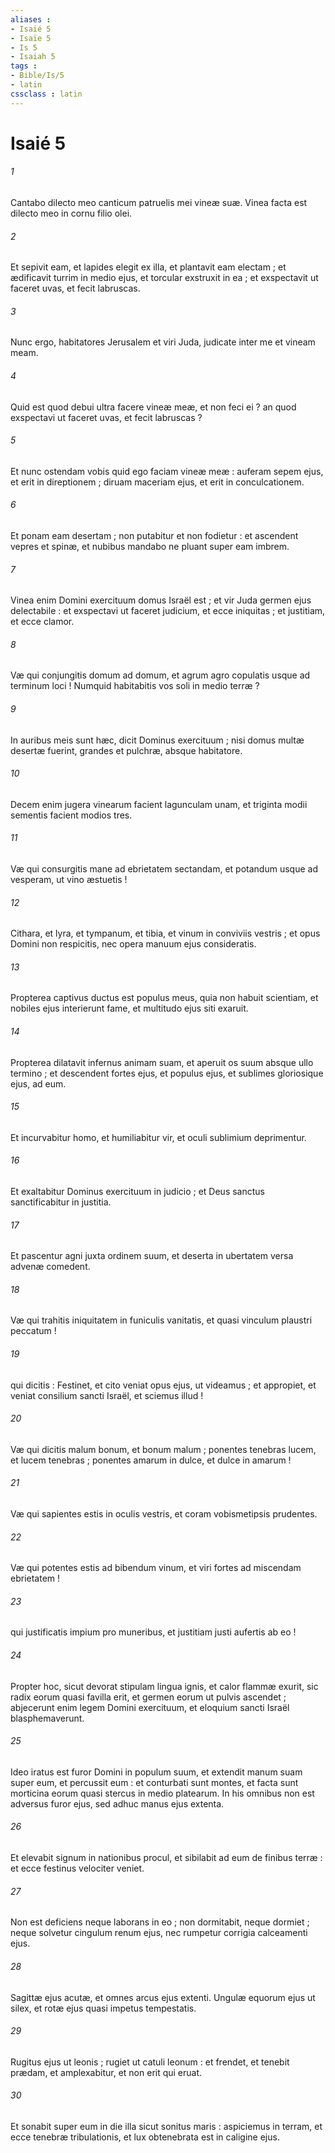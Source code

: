 ```yaml
---
aliases : 
- Isaié 5
- Isaïe 5
- Is 5
- Isaiah 5
tags : 
- Bible/Is/5
- latin
cssclass : latin
---
```


# Isaié 5

###### 1
Cantabo dilecto meo canticum patruelis mei vineæ suæ. Vinea facta est dilecto meo in cornu filio olei.
###### 2
Et sepivit eam, et lapides elegit ex illa, et plantavit eam electam ; et ædificavit turrim in medio ejus, et torcular exstruxit in ea ; et exspectavit ut faceret uvas, et fecit labruscas.
###### 3
Nunc ergo, habitatores Jerusalem et viri Juda, judicate inter me et vineam meam.
###### 4
Quid est quod debui ultra facere vineæ meæ, et non feci ei ? an quod exspectavi ut faceret uvas, et fecit labruscas ?
###### 5
Et nunc ostendam vobis quid ego faciam vineæ meæ : auferam sepem ejus, et erit in direptionem ; diruam maceriam ejus, et erit in conculcationem.
###### 6
Et ponam eam desertam ; non putabitur et non fodietur : et ascendent vepres et spinæ, et nubibus mandabo ne pluant super eam imbrem.
###### 7
Vinea enim Domini exercituum domus Israël est ; et vir Juda germen ejus delectabile : et exspectavi ut faceret judicium, et ecce iniquitas ; et justitiam, et ecce clamor.
###### 8
Væ qui conjungitis domum ad domum, et agrum agro copulatis usque ad terminum loci ! Numquid habitabitis vos soli in medio terræ ?
###### 9
In auribus meis sunt hæc, dicit Dominus exercituum ; nisi domus multæ desertæ fuerint, grandes et pulchræ, absque habitatore.
###### 10
Decem enim jugera vinearum facient lagunculam unam, et triginta modii sementis facient modios tres.
###### 11
Væ qui consurgitis mane ad ebrietatem sectandam, et potandum usque ad vesperam, ut vino æstuetis !
###### 12
Cithara, et lyra, et tympanum, et tibia, et vinum in conviviis vestris ; et opus Domini non respicitis, nec opera manuum ejus consideratis.
###### 13
Propterea captivus ductus est populus meus, quia non habuit scientiam, et nobiles ejus interierunt fame, et multitudo ejus siti exaruit.
###### 14
Propterea dilatavit infernus animam suam, et aperuit os suum absque ullo termino ; et descendent fortes ejus, et populus ejus, et sublimes gloriosique ejus, ad eum.
###### 15
Et incurvabitur homo, et humiliabitur vir, et oculi sublimium deprimentur.
###### 16
Et exaltabitur Dominus exercituum in judicio ; et Deus sanctus sanctificabitur in justitia.
###### 17
Et pascentur agni juxta ordinem suum, et deserta in ubertatem versa advenæ comedent.
###### 18
Væ qui trahitis iniquitatem in funiculis vanitatis, et quasi vinculum plaustri peccatum !
###### 19
qui dicitis : Festinet, et cito veniat opus ejus, ut videamus ; et appropiet, et veniat consilium sancti Israël, et sciemus illud !
###### 20
Væ qui dicitis malum bonum, et bonum malum ; ponentes tenebras lucem, et lucem tenebras ; ponentes amarum in dulce, et dulce in amarum !
###### 21
Væ qui sapientes estis in oculis vestris, et coram vobismetipsis prudentes.
###### 22
Væ qui potentes estis ad bibendum vinum, et viri fortes ad miscendam ebrietatem !
###### 23
qui justificatis impium pro muneribus, et justitiam justi aufertis ab eo !
###### 24
Propter hoc, sicut devorat stipulam lingua ignis, et calor flammæ exurit, sic radix eorum quasi favilla erit, et germen eorum ut pulvis ascendet ; abjecerunt enim legem Domini exercituum, et eloquium sancti Israël blasphemaverunt.
###### 25
Ideo iratus est furor Domini in populum suum, et extendit manum suam super eum, et percussit eum : et conturbati sunt montes, et facta sunt morticina eorum quasi stercus in medio platearum. In his omnibus non est adversus furor ejus, sed adhuc manus ejus extenta.
###### 26
Et elevabit signum in nationibus procul, et sibilabit ad eum de finibus terræ : et ecce festinus velociter veniet.
###### 27
Non est deficiens neque laborans in eo ; non dormitabit, neque dormiet ; neque solvetur cingulum renum ejus, nec rumpetur corrigia calceamenti ejus.
###### 28
Sagittæ ejus acutæ, et omnes arcus ejus extenti. Ungulæ equorum ejus ut silex, et rotæ ejus quasi impetus tempestatis.
###### 29
Rugitus ejus ut leonis ; rugiet ut catuli leonum : et frendet, et tenebit prædam, et amplexabitur, et non erit qui eruat.
###### 30
Et sonabit super eum in die illa sicut sonitus maris : aspiciemus in terram, et ecce tenebræ tribulationis, et lux obtenebrata est in caligine ejus.
